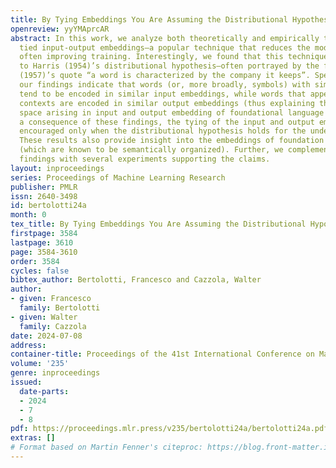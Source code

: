 ```yaml
---
title: By Tying Embeddings You Are Assuming the Distributional Hypothesis
openreview: yyYMAprcAR
abstract: In this work, we analyze both theoretically and empirically the effect of
  tied input-output embeddings—a popular technique that reduces the model size while
  often improving training. Interestingly, we found that this technique is connected
  to Harris (1954)’s distributional hypothesis—often portrayed by the famous Firth
  (1957)’s quote “a word is characterized by the company it keeps”. Specifically,
  our findings indicate that words (or, more broadly, symbols) with similar semantics
  tend to be encoded in similar input embeddings, while words that appear in similar
  contexts are encoded in similar output embeddings (thus explaining the semantic
  space arising in input and output embedding of foundational language models). As
  a consequence of these findings, the tying of the input and output embeddings is
  encouraged only when the distributional hypothesis holds for the underlying data.
  These results also provide insight into the embeddings of foundation language models
  (which are known to be semantically organized). Further, we complement the theoretical
  findings with several experiments supporting the claims.
layout: inproceedings
series: Proceedings of Machine Learning Research
publisher: PMLR
issn: 2640-3498
id: bertolotti24a
month: 0
tex_title: By Tying Embeddings You Are Assuming the Distributional Hypothesis
firstpage: 3584
lastpage: 3610
page: 3584-3610
order: 3584
cycles: false
bibtex_author: Bertolotti, Francesco and Cazzola, Walter
author:
- given: Francesco
  family: Bertolotti
- given: Walter
  family: Cazzola
date: 2024-07-08
address:
container-title: Proceedings of the 41st International Conference on Machine Learning
volume: '235'
genre: inproceedings
issued:
  date-parts:
  - 2024
  - 7
  - 8
pdf: https://proceedings.mlr.press/v235/bertolotti24a/bertolotti24a.pdf
extras: []
# Format based on Martin Fenner's citeproc: https://blog.front-matter.io/posts/citeproc-yaml-for-bibliographies/
---
```

